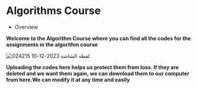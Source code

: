 # Algorithms Course
- Overview

**Welcome to the Algorithm Course where you can find all the codes for the assignments in the algorithm course**




![لقطة الشاشة 2023-12-10 024215](https://github.com/Malak-Abualrob/AlgorithmsCourse/assets/153291071/0a0bd661-c8dc-4d1a-a203-5e5158f3ecc6)


**Uploading the codes here helps us protect them from loss. If they are deleted and we want them again, we can download them to our computer from here.We can modify it at any time and easily**
